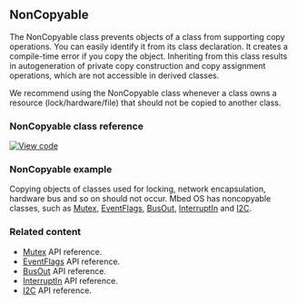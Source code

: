 ## NonCopyable

The NonCopyable class prevents objects of a class from supporting copy operations. You can easily identify it from its class declaration. It creates a compile-time error if you copy the object. Inheriting from this class results in autogeneration of private copy construction and copy assignment operations, which are not accessible in derived classes.

We recommend using the NonCopyable class whenever a class owns a resource (lock/hardware/file) that should not be copied to another class.

### NonCopyable class reference

[![View code](https://www.mbed.com/embed/?type=library)](https://os.mbed.com/docs/v5.6/mbed-os-api-doxy/classmbed_1_1_non_copyable.html)

### NonCopyable example

Copying objects of classes used for locking, network encapsulation, hardware bus and so on should not occur. Mbed OS has noncopyable classes, such as <a href="/docs/v5.6/reference/mutex.html" target="_blank">Mutex</a>, <a href="/docs/v5.6/reference/eventflags.html" target="_blank">EventFlags</a>, <a href="/docs/v5.6/reference/busout.html" target="_blank">BusOut</a>, <a href="/docs/v5.6/reference/interruptin.html" target="_blank">InterruptIn</a> and <a href="/docs/v5.6/reference/i2c.html" target="_blank">I2C</a>.

### Related content

- <a href="/docs/v5.6/reference/mutex.html" target="_blank">Mutex</a> API reference.
- <a href="/docs/v5.6/reference/eventflags.html" target="_blank">EventFlags</a> API reference.
- <a href="/docs/v5.6/reference/busout.html" target="_blank">BusOut</a> API reference.
- <a href="/docs/v5.6/reference/interruptin.html" target="_blank">InterruptIn</a> API reference.
- <a href="/docs/v5.6/reference/i2c.html" target="_blank">I2C</a> API reference.
